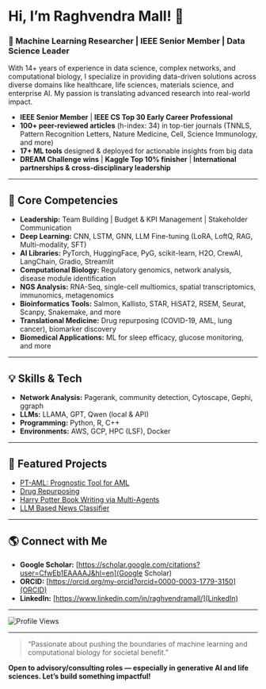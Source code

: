 # Hi, I’m Raghvendra Mall! 👋

### 🧬 Machine Learning Researcher | IEEE Senior Member | Data Science Leader

With 14+ years of experience in data science, complex networks, and computational biology, I specialize in providing data-driven solutions across diverse domains like healthcare, life sciences, materials science, and enterprise AI. My passion is translating advanced research into real-world impact.

- **IEEE Senior Member** | **IEEE CS Top 30 Early Career Professional**
- **100+ peer-reviewed articles** (h-index: 34) in top-tier journals (TNNLS, Pattern Recognition Letters, Nature Medicine, Cell, Science Immunology, and more)
- **17+ ML tools** designed & deployed for actionable insights from big data
- **DREAM Challenge wins** | **Kaggle Top 10% finisher** | **International partnerships & cross-disciplinary leadership**

---

## 🔬 Core Competencies

- **Leadership:** Team Building | Budget & KPI Management | Stakeholder Communication
- **Deep Learning:** CNN, LSTM, GNN, LLM Fine-tuning (LoRA, LoftQ, RAG, Multi-modality, SFT)
- **AI Libraries:** PyTorch, HuggingFace, PyG, scikit-learn, H2O, CrewAI, LangChain, Gradio, Streamlit
- **Computational Biology:** Regulatory genomics, network analysis, disease module identification
- **NGS Analysis:** RNA-Seq, single-cell multiomics, spatial transcriptomics, immunomics, metagenomics
- **Bioinformatics Tools:** Salmon, Kallisto, STAR, HiSAT2, RSEM, Seurat, Scanpy, Snakemake, and more
- **Translational Medicine:** Drug repurposing (COVID-19, AML, lung cancer), biomarker discovery
- **Biomedical Applications:** ML for sleep efficacy, glucose monitoring, and more

---

## 💡 Skills & Tech

- **Network Analysis:** Pagerank, community detection, Cytoscape, Gephi, ggraph
- **LLMs:** LLAMA, GPT, Qwen (local & API)
- **Programming:** Python, R, C++
- **Environments:** AWS, GCP, HPC (LSF), Docker

---

## 🚀 Featured Projects

- [PT-AML: Prognostic Tool for AML](https://github.com/raghvendra5688/PT-AML)
- [Drug Repurposing](https://github.com/raghvendra5688/Drug-Repurposing)
- [Harry Potter Book Writing via Multi-Agents](https://github.com/raghvendra5688/Harry-Potter-Book-Writing-via-Multi-Agents)
- [LLM Based News Classifier](https://github.com/raghvendra5688/news_classifier_llm)

---

## 🌎 Connect with Me

- **Google Scholar:** [https://scholar.google.com/citations?user=CfwEb1EAAAAJ&hl=en](Google Scholar)
- **ORCID:** [https://orcid.org/my-orcid?orcid=0000-0003-1779-3150](ORCID)
- **LinkedIn:** [https://www.linkedin.com/in/raghvendramall/](LinkedIn)

---

![Profile Views](https://komarev.com/ghpvc/?username=raghvendra5688&color=blue)

---

> “Passionate about pushing the boundaries of machine learning and computational biology for societal benefit.”

**Open to advisory/consulting roles — especially in generative AI and life sciences. Let’s build something impactful!**

<!--
**raghvendra5688/raghvendra5688** is a ✨ _special_ ✨ repository because its `README.md` (this file) appears on your GitHub profile.

-->
